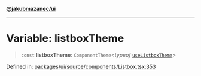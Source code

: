 [**@jakubmazanec/ui**](../README.md)

---

# Variable: listboxTheme

> `const` **listboxTheme**: `ComponentTheme`\<_typeof_
> [`useListboxTheme`](../functions/useListboxTheme.md)\>

Defined in:
[packages/ui/source/components/Listbox.tsx:353](https://github.com/jakubmazanec/tools/blob/0373298af23ca7b778987184cd6fcccd21ae54be/packages/ui/source/components/Listbox.tsx#L353)
